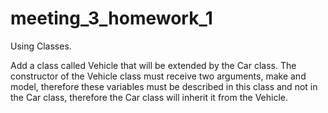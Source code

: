 # meeting_3_homework_1

Using Classes.

Add a class called Vehicle that will be extended by the Car class.
The constructor of the Vehicle class must receive two arguments, make and model, therefore these variables must be described in this class and not in the Car class, therefore the Car class will inherit it from the Vehicle.
